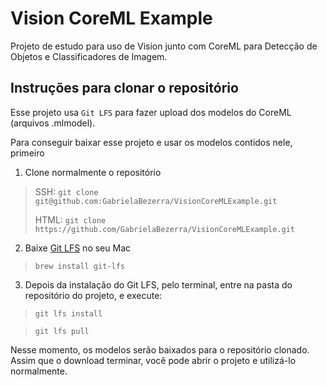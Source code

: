 # Vision CoreML Example

Projeto de estudo para uso de Vision junto com CoreML para Detecção de Objetos e Classificadores de Imagem.

## Instruções para clonar o repositório

Esse projeto usa `Git LFS` para fazer upload dos modelos do CoreML (arquivos .mlmodel).

Para conseguir baixar esse projeto e usar os modelos contidos nele, primeiro

1. Clone normalmente o repositório

> SSH: `git clone git@github.com:GabrielaBezerra/VisionCoreMLExample.git`
>
> HTML: `git clone https://github.com/GabrielaBezerra/VisionCoreMLExample.git`

2. Baixe [Git LFS](https://git-lfs.github.com) no seu Mac

> `brew install git-lfs`

3. Depois da instalação do Git LFS, pelo terminal, entre na pasta do repositório do projeto, e execute:

> `git lfs install`

> `git lfs pull`

Nesse momento, os modelos serão baixados para o repositório clonado. Assim que o download terminar, você pode abrir o projeto e utilizá-lo normalmente.
